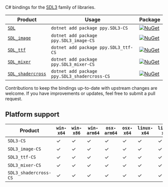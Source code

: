 C# bindings for the [SDL3](https://github.com/libsdl-org/SDL) family of libraries.

| Product                                                                      | Usage                                        | Package                                                                                                                                |
|------------------------------------------------------------------------------|----------------------------------------------|----------------------------------------------------------------------------------------------------------------------------------------|
| [`SDL`](https://github.com/libsdl-org/SDL/tree/main)                         | `dotnet add package ppy.SDL3-CS`             | [![NuGet](https://img.shields.io/nuget/v/ppy.SDL3-CS?label=nuget)](https://www.nuget.org/packages/ppy.SDL3-CS)                         |     
| [`SDL_image`](https://github.com/libsdl-org/SDL_image/tree/main)             | `dotnet add package ppy.SDL3_image-CS`       | [![NuGet](https://img.shields.io/nuget/v/ppy.SDL3_image-CS?label=nuget)](https://www.nuget.org/packages/ppy.SDL3_image-CS)             | 
| [`SDL_ttf`](https://github.com/libsdl-org/SDL_ttf/tree/main)                 | `dotnet add package ppy.SDL3_ttf-CS`         | [![NuGet](https://img.shields.io/nuget/v/ppy.SDL3_ttf-CS?label=nuget)](https://www.nuget.org/packages/ppy.SDL3_ttf-CS)                 |     
| [`SDL_mixer`](https://github.com/libsdl-org/SDL_mixer/tree/main)             | `dotnet add package ppy.SDL3_mixer-CS`       | [![NuGet](https://img.shields.io/nuget/v/ppy.SDL3_mixer-CS?label=nuget)](https://www.nuget.org/packages/ppy.SDL3_mixer-CS)             |
| [`SDL_shadercross`](https://github.com/libsdl-org/SDL_shadercross/tree/main) | `dotnet add package ppy.SDL3_shadercross-CS` | [![NuGet](https://img.shields.io/nuget/v/ppy.SDL3_shadercross-CS?label=nuget)](https://www.nuget.org/packages/ppy.SDL3_shadercross-CS) |

Contributions to keep the bindings up-to-date with upstream changes are welcome. If you have improvements or updates, feel free to submit a pull request.

## Platform support

| Product         | `win-x64` | `win-x86` | `win-arm64` | `osx-arm64` | `osx-x64` | `linux-x64` | `linux-x86` | `linux-arm64` | `linux-arm` | `ios`   | `android` |
|-----------------|-----------|-----------|-------------|-------------|-----------|-------------|-------------|---------------|-------------|---------|-----------|
| `SDL3-CS`       | &check;   | &check;   | &check;     | &check;     | &check;   | &check;     | &check;     | &check;       | &check;     | &check; | &check;   |
| `SDL3_image-CS` | &check;   | &check;   | &check;     | &check;     | &check;   | &check;     | &check;     | &check;       | &check;     | &check; | &check;   |
| `SDL3_ttf-CS`   | &check;   | &check;   | &check;     | &check;     | &check;   | &check;     | &check;     | &check;       | &check;     | &check; | &check;   |
| `SDL3_mixer-CS` | &check;   | &check;   | &check;     | &check;     | &check;   | &check;     | &check;     | &check;       | &check;     | &check; | &check;   |
| `SDL3_shadercross-CS` | &check;   | &check;   | &check;     | &check;     | &check;   | &check;     | &check;     | &check;       | &check;     |         |           |
